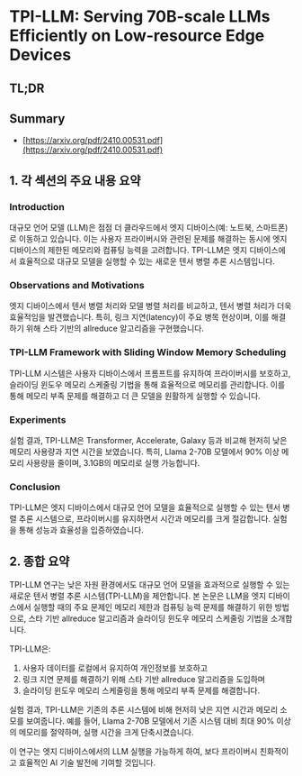 # TPI-LLM: Serving 70B-scale LLMs Efficiently on Low-resource Edge Devices
## TL;DR
## Summary
- [https://arxiv.org/pdf/2410.00531.pdf](https://arxiv.org/pdf/2410.00531.pdf)

## 1. 각 섹션의 주요 내용 요약

### Introduction
대규모 언어 모델 (LLM)은 점점 더 클라우드에서 엣지 디바이스(예: 노트북, 스마트폰)로 이동하고 있습니다. 이는 사용자 프라이버시와 관련된 문제를 해결하는 동시에 엣지 디바이스의 제한된 메모리와 컴퓨팅 능력을 고려합니다. TPI-LLM은 엣지 디바이스에서 효율적으로 대규모 모델을 실행할 수 있는 새로운 텐서 병렬 추론 시스템입니다.

### Observations and Motivations
엣지 디바이스에서 텐서 병렬 처리와 모델 병렬 처리를 비교하고, 텐서 병렬 처리가 더욱 효율적임을 발견했습니다. 특히, 링크 지연(latency)이 주요 병목 현상이며, 이를 해결하기 위해 스타 기반의 allreduce 알고리즘을 구현했습니다.

### TPI-LLM Framework with Sliding Window Memory Scheduling
TPI-LLM 시스템은 사용자 디바이스에서 프롬프트를 유지하여 프라이버시를 보호하고, 슬라이딩 윈도우 메모리 스케줄링 기법을 통해 효율적으로 메모리를 관리합니다. 이를 통해 메모리 부족 문제를 해결하고 더 큰 모델을 원활하게 실행할 수 있습니다.

### Experiments
실험 결과, TPI-LLM은 Transformer, Accelerate, Galaxy 등과 비교해 현저히 낮은 메모리 사용량과 지연 시간을 보였습니다. 특히, Llama 2-70B 모델에서 90% 이상 메모리 사용량을 줄이며, 3.1GB의 메모리로 실행 가능합니다.

### Conclusion
TPI-LLM은 엣지 디바이스에서 대규모 언어 모델을 효율적으로 실행할 수 있는 텐서 병렬 추론 시스템으로, 프라이버시를 유지하면서 시간과 메모리를 크게 절감합니다. 실험을 통해 성능과 효율성을 입증하였습니다.

## 2. 종합 요약

TPI-LLM 연구는 낮은 자원 환경에서도 대규모 언어 모델을 효과적으로 실행할 수 있는 새로운 텐서 병렬 추론 시스템(TPI-LLM)을 제안합니다. 본 논문은 LLM을 엣지 디바이스에서 실행할 때의 주요 문제인 메모리 제한과 컴퓨팅 능력 문제를 해결하기 위한 방법으로, 스타 기반 allreduce 알고리즘과 슬라이딩 윈도우 메모리 스케줄링 기법을 소개합니다.

TPI-LLM은:
1. 사용자 데이터를 로컬에서 유지하여 개인정보를 보호하고
2. 링크 지연 문제를 해결하기 위해 스타 기반 allreduce 알고리즘을 도입하며
3. 슬라이딩 윈도우 메모리 스케줄링을 통해 메모리 부족 문제를 해결합니다.

실험 결과, TPI-LLM은 기존의 추론 시스템에 비해 현저히 낮은 지연 시간과 메모리 소모를 보여줍니다. 예를 들어, Llama 2-70B 모델에서 기존 시스템 대비 최대 90% 이상의 메모리를 절약하며, 실행 시간을 크게 단축시켰습니다.

이 연구는 엣지 디바이스에서의 LLM 실행을 가능하게 하여, 보다 프라이버시 친화적이고 효율적인 AI 기술 발전에 기여할 것입니다.